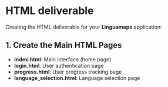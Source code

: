 # HTML deliverable

Creating the HTML deliverable for your **Linguamaps** application:

## 1. Create the Main HTML Pages

- **index.html**: Main interface (home page)
- **login.html**: User authentication page
- **progress.html**: User progress tracking page
- **language_selection.html**: Language selection page

